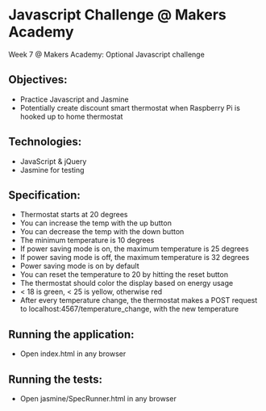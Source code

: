Javascript Challenge @ Makers Academy
=====================================

Week 7 @ Makers Academy: Optional Javascript challenge

Objectives:
-----------

- Practice Javascript and Jasmine
- Potentially create discount smart thermostat when Raspberry Pi is hooked up to home thermostat 

Technologies:
-------------
- JavaScript & jQuery
- Jasmine for testing

Specification:
--------------
- Thermostat starts at 20 degrees
- You can increase the temp with the up button
- You can decrease the temp with the down button
- The minimum temperature is 10 degrees
- If power saving mode is on, the maximum temperature is 25 degrees
- If power saving mode is off, the maximum temperature is 32 degrees
- Power saving mode is on by default
- You can reset the temperature to 20 by hitting the reset button
- The thermostat should color the display based on energy usage 
- < 18 is green, < 25 is yellow, otherwise red
- After every temperature change, the thermostat makes a POST request to localhost:4567/temperature_change, with the new temperature

Running the application:
------------------------
- Open index.html in any browser

Running the tests:
------------------
- Open jasmine/SpecRunner.html in any browser